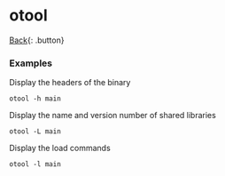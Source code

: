 # otool

[Back](../index.md#otool){: .button}

### Examples

Display the headers of the binary

```
otool -h main
```

Display the name and version number of shared libraries

```
otool -L main
```

Display the load commands

```
otool -l main
```

